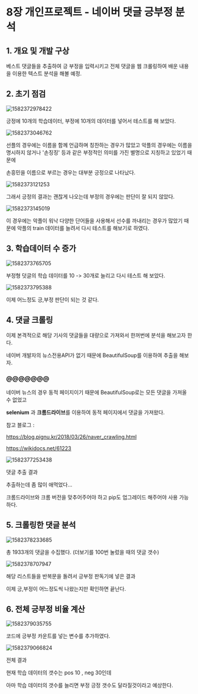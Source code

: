 # 8장 개인프로젝트 - 네이버 댓글 긍부정 분석



## 1. 개요 및 개발 구상



베스트 댓글들을 추출하여 긍 부정을 입력시키고 전체 댓글을 웹 크롤링하여 배운 내용을 이용한 텍스트 분석을 해볼 예정.





## 2. 초기 점검

![1582372978422](assets/1582372978422.png)



긍정에 10개의 학습데이터, 부정에 10개의 데이터를 넣어서 테스트를 해 보았다.



![1582373046762](assets/1582373046762.png)



선플의 경우에는 이름을 함께 언급하며 칭찬하는 경우가 많았고 악플의 경우에는 이름을 명시하지 않거나 '손징징' 등과 같은 부정적인 의미를 가진 별명으로 지칭하고 있었기 때문에 

손흥민을 이름으로 부르는 경우는 대부분 긍정으로 나타났다.





![1582373121253](assets/1582373121253.png)



그래서 긍정의 결과는 괜찮게 나오는데 부정의 경우에는 판단이 잘 되지 않았다.



![1582373145019](assets/1582373145019.png)



이 경우에는 악플이 워낙 다양한 단어들을 사용해서 선수를 까내리는 경우가 많았기 때문에 악플의 train 데이터를 늘려서 다시 테스트를 해보기로 하였다.



## 3. 학습데이터 수 증가



![1582373765705](assets/1582373765705.png)



부정형 덧글의 학습 데이터를 10 -> 30개로 늘리고 다시 테스트 해 보았다.



![1582373795388](assets/1582373795388.png)



이제 어느정도 긍,부정 판단이 되는 것 같다.



## 4. 댓글 크롤링



이제 본격적으로 해당 기사의 댓글들을 대량으로 가져와서 한꺼번에 분석을 해보고자 한다.



네이버 개발자의 뉴스전용API가 없기 때문에 BeautifulSoup를 이용하여 추출을 해보자.



### @@@@@@@



네이버 뉴스의 경우 동적 페이지이기 때문에 BeautifulSoup로는 모든 댓글을 가져올 수 없었고



**selenium** 과 **크롬드라이브**를 이용하여  동적 페이지에서 댓글을 가져왔다.



참고 블로그 :

https://blog.pignu.kr/2018/03/26/naver_crawling.html

https://wikidocs.net/61223





![1582377253438](assets/1582377253438.png)



댓글 추출 결과



추출하는데 좀 많이 애먹었다...

크롬드라이브와 크롬 버전을 맞추어주어야 하고 pip도 업그레이드 해주어야 사용 가능하다.





## 5. 크롤링한 댓글 분석

![1582378233685](assets/1582378233685.png)

총 1933개의 댓글을 수집했다. (더보기를 100번 눌렀을 때의 댓글 갯수)





![1582378707947](assets/1582378707947.png)



해당 리스트들을 반복문을 돌려서 긍부정 판독기에 넣은 결과



이제 긍,부정이 어느정도씩 나왔는지만 확인하면 끝난다.



## 6. 전체 긍부정 비율 계산



![1582379035755](assets/1582379035755.png)



코드에 긍부정 카운트를 넣는 변수를 추가하였다.



![1582379066824](assets/1582379066824.png)



전체 결과



현재 학습 데이터의 갯수는 pos 10 , neg 30인데

아마 학습 데이터의 갯수를 늘리면 부정 긍정 갯수도 달라질것이라고 예상한다.